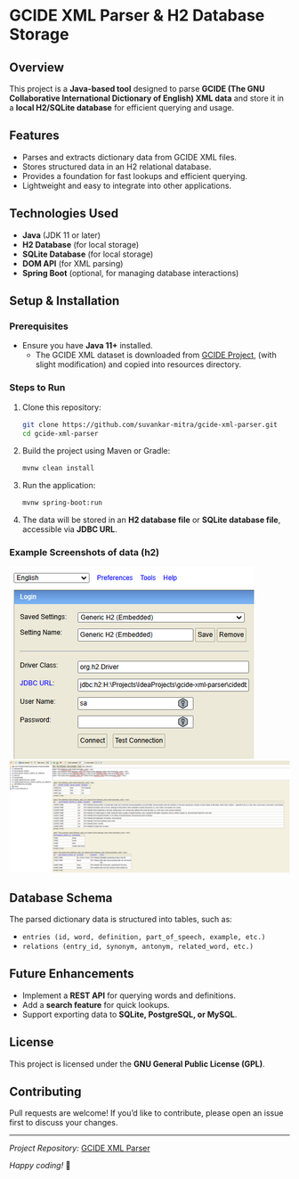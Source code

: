 # GCIDE XML Parser & H2 Database Storage

## Overview

This project is a **Java-based tool** designed to parse **GCIDE (The GNU Collaborative International Dictionary of English) XML data** and store it in a **local H2/SQLite database** for efficient querying and usage.

## Features

- Parses and extracts dictionary data from GCIDE XML files.
- Stores structured data in an H2 relational database.
- Provides a foundation for fast lookups and efficient querying.
- Lightweight and easy to integrate into other applications.

## Technologies Used

- **Java** (JDK 11 or later)
- **H2 Database** (for local storage)
- **SQLite Database** (for local storage)
- **DOM API** (for XML parsing)
- **Spring Boot** (optional, for managing database interactions)

## Setup & Installation

### Prerequisites

- Ensure you have **Java 11+** installed.
  - The GCIDE XML dataset is downloaded from [GCIDE Project](https://gcide.gnu.org.ua/), 
    (with slight modification) and copied into resources directory.

### Steps to Run

1. Clone this repository:
   ```sh
   git clone https://github.com/suvankar-mitra/gcide-xml-parser.git
   cd gcide-xml-parser
   ```
2. Build the project using Maven or Gradle:
   ```sh
   mvnw clean install
   ```
3. Run the application:
   ```sh
   mvnw spring-boot:run
   ```
4. The data will be stored in an **H2 database file** or **SQLite database file**, accessible via **JDBC URL**.

### Example Screenshots of data (h2)
![Alt text](screenshots/H2/jbbc-string.png?raw=true "JDBC connection")
![Alt text](screenshots/H2/query-execution-output.png?raw=true "SQL execution")

## Database Schema

The parsed dictionary data is structured into tables, such as:

- `entries (id, word, definition, part_of_speech, example, etc.)`
- `relations (entry_id, synonym, antonym, related_word, etc.)`

## Future Enhancements

- Implement a **REST API** for querying words and definitions.
- Add a **search feature** for quick lookups.
- Support exporting data to **SQLite, PostgreSQL, or MySQL**.

## License
This project is licensed under the **GNU General Public License (GPL)**.

## Contributing

Pull requests are welcome! If you’d like to contribute, please open an issue first to discuss your changes.

---

*Project Repository:* [GCIDE XML Parser](https://github.com/suvankar-mitra/gcide-xml-parser)

*Happy coding!* 🚀

